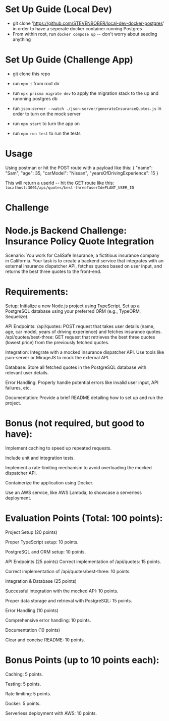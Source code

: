 # Set Up Guide (Local Dev)
- git clone 'https://github.com/STEVENBOBER/local-dev-docker-postgres' in order to have a seperate docker container running Postgres
- From within root, run `docker compose up` -- don't worry about seeding anything

# Set Up Guide (Challenge App)
- git clone this repo
- run `npm i` from root dir
- run `npx prisma migrate dev` to apply the migration stack to the up and runnning postgres db
- run `json-server --watch ./json-server/generateInsuranceQuotes.js` in order to turn on the mock server
- run `npm start` to turn the app on

- run `npm run test` to run the tests

# Usage 
Using postman or hit the POST route with a payload like this:
{
    "name": "Sam",
    "age": 35,
    "carModel": "Nissan",
    "yearsOfDrivingExperience": 15
}

This will return a userId -- hit the GET route like this: `localhost:3001/api/quotes/best-three?userId=PLANT_USER_ID`

# Challenge

# Node.js Backend Challenge: Insurance Policy Quote Integration
Scenario:
You work for CaliSafe Insurance, a fictitious insurance company in California. Your task is to create a backend service that integrates with an external insurance dispatcher API, fetches quotes based on user input, and returns the best three quotes to the front-end.

# Requirements:
Setup:
Initialize a new Node.js project using TypeScript. Set up a PostgreSQL database using your preferred ORM (e.g., TypeORM, Sequelize).

API Endpoints:
/api/quotes: POST request that takes user details (name, age, car model, years of driving experience) and fetches insurance quotes. /api/quotes/best-three: GET request that retrieves the best three quotes (lowest price) from the previously fetched quotes.

Integration:
Integrate with a mocked insurance dispatcher API. Use tools like json-server or MirageJS to mock the external API.

Database:
Store all fetched quotes in the PostgreSQL database with relevant user details.

Error Handling:
Properly handle potential errors like invalid user input, API failures, etc.

Documentation:
Provide a brief README detailing how to set up and run the project.

# Bonus (not required, but good to have):

Implement caching to speed up repeated requests.

Include unit and integration tests.

Implement a rate-limiting mechanism to avoid overloading the mocked dispatcher API.

Containerize the application using Docker.

Use an AWS service, like AWS Lambda, to showcase a serverless deployment.

# Evaluation Points (Total: 100 points):

Project Setup (20 points)

Proper TypeScript setup: 10 points.

PostgreSQL and ORM setup: 10 points.

API Endpoints (25 points)
Correct implementation of /api/quotes: 15 points.

Correct implementation of /api/quotes/best-three: 10 points.

Integration & Database (25 points)

Successful integration with the mocked API: 10 points.

Proper data storage and retrieval with PostgreSQL: 15 points.

Error Handling (10 points)

Comprehensive error handling: 10 points.

Documentation (10 points)

Clear and concise README: 10 points.

# Bonus Points (up to 10 points each):

Caching: 5 points.

Testing: 5 points.

Rate limiting: 5 points.

Docker: 5 points.

Serverless deployment with AWS: 10 points.
